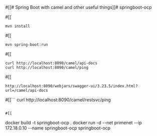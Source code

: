 #[[# Spring Boot with camel and other useful things]]# springboot-ocp 

#[[
```
mvn install
```

#[[
```
mvn spring-boot:run
```


#[[
```
curl http://localhost:8090/camel/api-docs
curl http://localhost:8090/camel/ping
```


#[[
```
http://localhost:8090/webjars/swagger-ui/3.23.5/index.html?url=/camel/api-docs
```

#[[```
curl http://localhost:8090/camel/restsvc/ping
```

#[[

```
docker build -t springboot-ocp .
docker run -d --net primenet --ip 172.18.0.10 --name springboot-ocp springboot-ocp
```